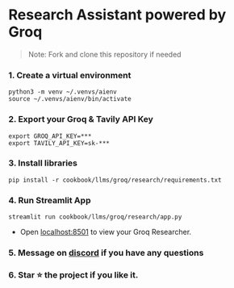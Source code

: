 # Research Assistant powered by Groq

> Note: Fork and clone this repository if needed

### 1. Create a virtual environment

```shell
python3 -m venv ~/.venvs/aienv
source ~/.venvs/aienv/bin/activate
```

### 2. Export your Groq & Tavily API Key

```shell
export GROQ_API_KEY=***
export TAVILY_API_KEY=sk-***
```

### 3. Install libraries

```shell
pip install -r cookbook/llms/groq/research/requirements.txt
```

### 4. Run Streamlit App

```shell
streamlit run cookbook/llms/groq/research/app.py
```

- Open [localhost:8501](http://localhost:8501) to view your Groq Researcher.

### 5. Message on [discord](https://discord.gg/4MtYHHrgA8) if you have any questions

### 6. Star ⭐️ the project if you like it.

